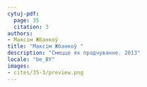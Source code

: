 ```yaml
---
cytuj-pdf:
  page: 35
  citation: 3
authors:
- Максім Жбанкоў 
title: "Максім Жбанкоў "
description: "Смецце як прадчуванне. 2013"
locale: "be_BY"
images:
- cites/35-3/preview.png
---
```

